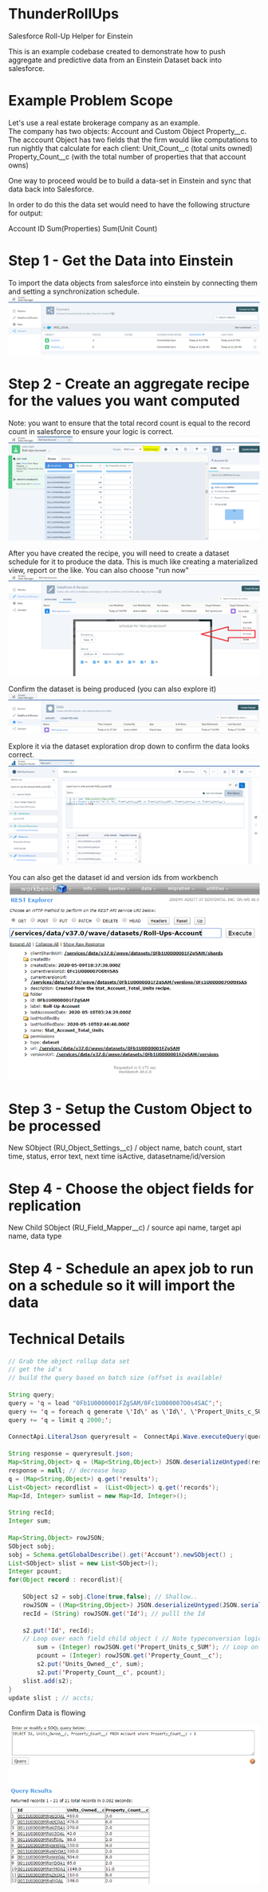 # ThunderRollUps
Salesforce Roll-Up Helper for Einstein

This is an example codebase created to demonstrate how to push aggregate and predictive data from an Einstein Dataset back into salesforce. 

# Example Problem Scope

Let's use a real estate brokerage company as an example.   
The company has two objects: Account and Custom Object Property__c. 
The acccount Object has two fields that the firm would like computations to run nightly that calculate for each client: 
Unit_Count__c  (total units owned)
Property_Count__c (with the total number of properties that that account owns)

One way to proceed would be to build a data-set in Einstein and sync that data back into Salesforce. 

In order to do this the data set would need to have the following structure for output: 

Account ID
Sum(Properties)
Sum(Unit Count)

# Step 1 - Get the Data into Einstein
To import the data objects from salesforce into einstein by connecting them and setting a synchronization schedule. 
![Test Image 1](ConnectData.PNG)

# Step 2 - Create an aggregate recipe for the values you want computed
Note: you want to ensure that the total record count is equal to the record count in salesforce to ensure your logic is correct.
![Test Image 1](Recipe.PNG)

After you have created the recipe, you will need to create a dataset schedule for it to produce the data. 
This is much like creating a materialized view, report or the like. You can also choose "run now"
![Test Image 1](ScheduleRecipe.png)

Confirm the dataset is being produced (you can also explore it)
![Test Image 1](ConfirmDataSetProduction.PNG)

Explore it via the dataset exploration drop down to confirm the data looks correct. 
![Test Image 1](explore.PNG)

You can also get the dataset id and version ids from workbench
![Test Image 1](Workbench.PNG)


# Step 3 - Setup the Custom Object to be processed
New SObject (RU_Object_Settings__c) / object name, batch count, start time, status, error text, next time isActive, datasetname/id/version

# Step 4 - Choose the object fields for replication
New Child SObject (RU_Field_Mapper__c) / source api name, target api name, data type

# Step 4 - Schedule an apex job to run on a schedule so it will import the data


# Technical Details  
```java
// Grab the object rollup data set
// get the id's
// build the query based on batch size (offset is available)

String query;
query = 'q = load "0Fb1U0000001FZgSAM/0Fc1U000007O0s4SAC";';
query += 'q = foreach q generate \'Id\' as \'Id\', \'Propert_Units_c_SUM\' as \'Propert_Units_c_SUM\', \'Property_Count__c\' as \'Property_Count__c\';';
query += 'q = limit q 2000;';

ConnectApi.LiteralJson queryresult =  ConnectApi.Wave.executeQuery(query);

String response = queryresult.json;
Map<String,Object> q = (Map<String,Object>) JSON.deserializeUntyped(response); 
response = null; // decrease heap
q = (Map<String,Object>) q.get('results');
List<Object> recordlist =  (List<Object>) q.get('records');
Map<Id, Integer> sumlist = new Map<Id, Integer>(); 

String recId;
Integer sum;

Map<String,Object> rowJSON;
SObject sobj; 
sobj = Schema.getGlobalDescribe().get('Account').newSObject() ;
List<SObject> slist = new List<SObject>();
Integer pcount;
for(Object record : recordlist){

    SObject s2 = sobj.Clone(true,false); // Shallow.. 
    rowJSON = ((Map<String,Object>) JSON.deserializeUntyped(JSON.serialize(record))); //get a map
    recId = (String) rowJSON.get('Id'); // pulll the Id
    
    s2.put('Id', recId);
    // Loop over each field child object ( // Note typeconversion logic would be here
        sum = (Integer) rowJSON.get('Propert_Units_c_SUM'); // Loop on the Fields
        pcount = (Integer) rowJSON.get('Property_Count__c');
        s2.put('Units_Owned__c', sum);
        s2.put('Property_Count__c', pcount);
    slist.add(s2);
}
update slist ; // accts; 
```

Confirm Data is flowing

![Test Image 1](dataflowing.PNG)

